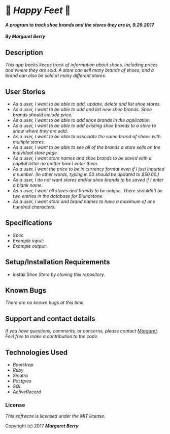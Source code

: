 # :sunflower: _Happy Feet_ :sunflower:

#### _A program to track shoe brands and the stores they are in, 9.29.2017_

#### By _**Margaret Berry**_

## Description

_This app tracks keeps track of information about shoes, including prices and where they are sold. A store can sell many brands of shoes, and a brand can also be sold at many different stores._

## User Stories
* _As a user, I want to be able to add, update, delete and list shoe stores._
* _As a user, I want to be able to add and list new shoe brands. Shoe brands should include price._
* _As a user, I want to be able to add shoe brands in the application._
* _As a user, I want to be able to add existing shoe brands to a store to show where they are sold._
* _As a user, I want to be able to associate the same brand of shoes with multiple stores._
* _As a user, I want to be able to see all of the brands a store sells on the individual store page._
* _As a user, I want store names and shoe brands to be saved with a capital letter no matter how I enter them._
* _As a user, I want the price to be in currency format even if I just inputted a number. (In other words, typing in 50 should be updated to $50.00.)_
* _As a user, I do not want stores and/or shoe brands to be saved if I enter a blank name._
* _As a user, I want all stores and brands to be unique. There shouldn't be two entries in the database for Blundstone._
* _As a user, I want store and brand names to have a maximum of one hundred characters._

## Specifications

* _Spec_
* _Example input:_
* _Example output:_

## Setup/Installation Requirements

* _Install Shoe Store by cloning this repository._

## Known Bugs

_There are no known bugs at this time._

## Support and contact details

_If you have questions, comments, or concerns, please contact [Margaret](margaretshelaghmcgovern@gmail.com).  Feel free to make a contribution to the code._

## Technologies Used

* _Bootstrap_
* _Ruby_
* _Sinatra_
* _Postgres_
* _SQL_
* _ActiveRecord_

### License

*This software is licensed under the MIT license.*

Copyright (c) 2017 **_Margaret Berry_**

